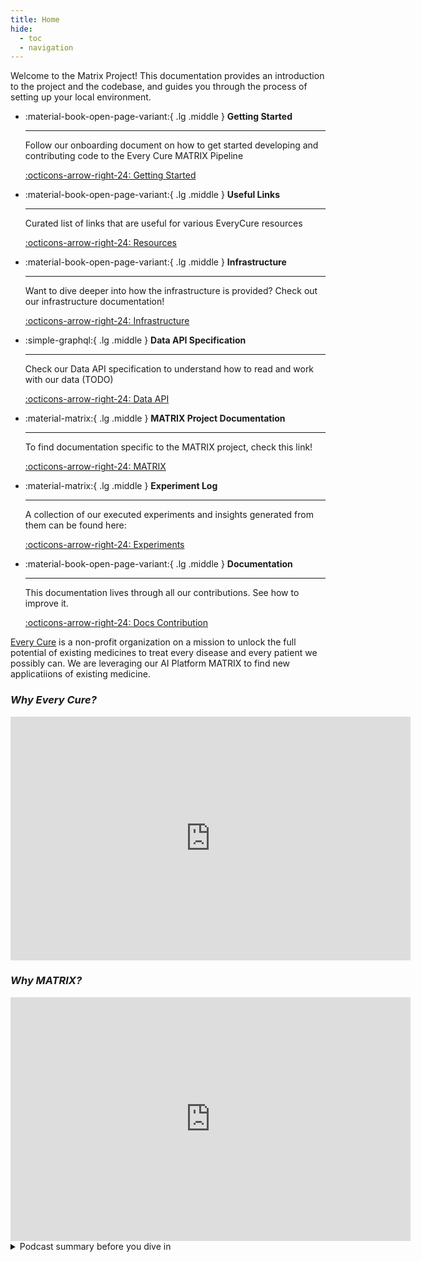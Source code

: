 ```yaml
---
title: Home
hide: 
  - toc
  - navigation
---
```


Welcome to the Matrix Project! This documentation provides an introduction to the project and the codebase, and guides you through the process of setting up your local environment.

<div class="grid cards" markdown>

-   :material-book-open-page-variant:{ .lg .middle } __Getting Started__ 

    ---

    Follow our onboarding document on how to get started developing and contributing code to the Every Cure MATRIX Pipeline

    [:octicons-arrow-right-24: Getting Started](./getting_started/index.md)

-   :material-book-open-page-variant:{ .lg .middle } __Useful Links__ 

    ---

    Curated list of links that are useful for various EveryCure resources

    [:octicons-arrow-right-24: Resources](./resources.md)

-   :material-book-open-page-variant:{ .lg .middle } __Infrastructure__ 

    ---

    Want to dive deeper into how the infrastructure is provided? Check out our infrastructure documentation!

    [:octicons-arrow-right-24: Infrastructure](./infrastructure/index.md)

-   :simple-graphql:{ .lg .middle } __Data API Specification__

    ---

    Check our Data API specification to understand how to read and work with our data (TODO)

    [:octicons-arrow-right-24: Data API](#)

-   :material-matrix:{ .lg .middle } __MATRIX Project Documentation__

    ---

    To find documentation specific to the MATRIX project, check this link!

    [:octicons-arrow-right-24: MATRIX](./pipeline/index.md)

-   :material-matrix:{ .lg .middle } __Experiment Log__

    ---

    A collection of our executed experiments and insights generated from them can be found here:

    [:octicons-arrow-right-24: Experiments](./experiments/index.md)

-   :material-book-open-page-variant:{ .lg .middle } __Documentation__

    ---

    This documentation lives through all our contributions. See how to improve it.

    [:octicons-arrow-right-24: Docs Contribution](./onboarding/contribute/documentation.md)

</div>

[Every Cure](https://everycure.org/about/) is a non-profit organization on a mission to unlock the full potential of existing medicines to treat every disease and every patient we possibly can. We are leveraging our AI Platform MATRIX to find new applicatiions of existing medicine. 

### _Why Every Cure?_

<iframe width="640" height="390" src="https://www.youtube.com/embed/3ElaCVvDZfI?si=lk3b1rSMutyiierm" title="YouTube video player" frameborder="0" allow="accelerometer; autoplay; clipboard-write; encrypted-media; gyroscope; picture-in-picture; web-share" referrerpolicy="strict-origin-when-cross-origin" allowfullscreen></iframe>

### _Why MATRIX?_

<iframe width="640" height="390" src="https://www.youtube.com/embed/67_Z40Ap1pU?si=XlCu7fBHxxkBTchH" title="YouTube video player" frameborder="0" allow="accelerometer; autoplay; clipboard-write; encrypted-media; gyroscope; picture-in-picture; web-share" referrerpolicy="strict-origin-when-cross-origin" allowfullscreen></iframe>

<details> <summary> Podcast summary before you dive in </summary>

  In this episode of "Infinite Loops," Dr. Grant Mitchell, a medical doctor with numerous qualifications, discusses his company Every Cure and its mission to utilize AI for drug repurposing. He explains that many existing drugs, particularly off-patent ones, have the potential to treat a vast number of diseases, but traditional pharmaceutical companies lack the incentive to explore these possibilities. Mitchell shares the motivating story of how he and his co-founder, David Fagenbaum, who survived a rare disease through drug repurposing, founded Every Cure to systematically unlock the potential of existing drugs using artificial intelligence.

  The conversation delves into the innovations and strategies employed by Every Cure, including constructing a comprehensive biomedical knowledge graph and using AI to identify repurposing opportunities. Mitchell emphasizes the importance of combining AI with clinical expertise to efficiently repurpose drugs and help patients quickly. He also highlights Every Cure's nonprofit model, which facilitates collaboration and open data sharing to maximize the impact of their research. Through significant philanthropic support and a strategic agreement with ARPA-H, Every Cure aims to save millions of lives by bringing effective treatments to neglected diseases, demonstrating a powerful intersection of technology, medicine, and altruism.
</details>

